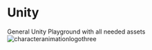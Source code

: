 # Unity
General Unity Playground with all needed assets
![characteranimationlogothree](https://user-images.githubusercontent.com/26662865/52527032-3190d980-2c90-11e9-9b98-2bcba744a3e8.png)
